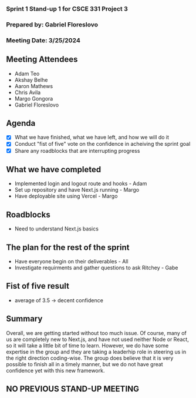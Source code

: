 ### Sprint 1 Stand-up 1 for CSCE 331 Project 3
### Prepared by: Gabriel Floreslovo
### Meeting Date: 3/25/2024

## Meeting Attendees
- Adam Teo
- Akshay Belhe
- Aaron Mathews
- Chris Avila
- Margo Gongora
- Gabriel Floreslovo

## Agenda
- [x] What we have finished, what we have left, and how we will do it
- [x] Conduct "fist of five" vote on the confidence in acheiving the sprint goal
- [x] Share any roadblocks that are interrupting progress 

## What we have completed
- Implemented login and logout route and hooks - Adam
- Set up repository and have Next.js running - Margo
- Have deployable site using Vercel - Margo

## Roadblocks
- Need to understand Next.js basics

## The plan for the rest of the sprint
- Have everyone begin on their deliverables - All
- Investigate requirments and gather questions to ask Ritchey - Gabe

## Fist of five result 
- average of 3.5 -> decent confidence

## Summary
Overall, we are getting started without too much issue. Of course, many of us are completely new to Next.js, and have not used neither Node or React, so it will take a little bit of time to learn. However, we do have some expertise in the group and they are taking a leaderhip role in steering us in the right direction coding-wise. The group does believe that it is very possible to finish all in a timely manner, but we do not have great confidence yet with this new framework. 

## NO PREVIOUS STAND-UP MEETING